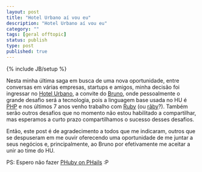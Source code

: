 ```yaml
---
layout: post
title: "Hotel Urbano aí vou eu"
description: "Hotel Urbano aí vou eu"
category: ""
tags: [geral offtopic]
status: publish
type: post
published: true
---
```

{% include JB/setup %}

Nesta minha última saga em busca de uma nova oportunidade, entre conversas em várias empresas, startups e amigos, minha decisão foi ingressar no [Hotel Urbano](http://hotelurbano.com.br), a convite do [Bruno](https://twitter.com/blpsilva), onde pessoalmente o grande desafio será a tecnologia, pois a linguagem base usada no HU é [PHP](http://www.php.net/) e nos últimos 7 anos venho trabalho com [Ruby](https://www.ruby-lang.org/) (ou [rãby](https://dl.dropboxusercontent.com/u/1546599/imagens/raby.jpg)?). Também serão outros desafios que no momento não estou habilitado a compartilhar, mas esperamos a curto prazo compartilhamos o sucesso desses desafios.

Então, este post é de agradecimento a todos que me indicaram, outros que se despuseram em me ouvir oferecendo uma oportunidade de me juntar a seus negócios e, principalmente, ao Bruno por efetivamente me aceitar a unir ao time do HU.

PS: Espero não fazer [PHuby on PHails](https://www.google.com.br/search?q=phuby+on+phails) :P